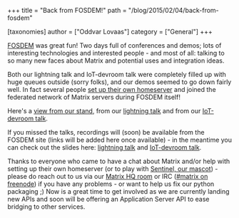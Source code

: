 +++
title = "Back from FOSDEM!"
path = "/blog/2015/02/04/back-from-fosdem"

[taxonomies]
author = ["Oddvar Lovaas"]
category = ["General"]
+++

<a href="http://fosdem.org" title="FOSDEM">FOSDEM</a> was great fun! Two days full of conferences and demos; lots of interesting technologies and interested people - and most of all: talking to so many new faces about Matrix and potential uses and integration ideas.

Both our lightning talk and IoT-devroom talk were completely filled up with huge queues outside (sorry folks), and our demos seemed to go down fairly well.  In fact several people <a href="/code">set up their own homeserver</a> and joined the federated network of Matrix servers during FOSDEM itself!

Here's a <a href="http://twitter.com/matrixdotorg/status/561535884567130112" title="view from our stand">view from our stand</a>, from our <a href="http://twitter.com/matrixdotorg/status/561543011662696448" title="lightning talk">lightning talk</a> and from our <a href="http://twitter.com/thierrymarianne/status/561828001231695872" title="IoT-devroom talk">IoT-devroom talk</a>.

If you missed the talks, recordings will (soon) be available from the FOSDEM site (links will be added here once available) - in the meantime you can check out the slides here: <a href="http://matrix.org/blog/wp-content/uploads/2015/02/2015-01-31-Matrix_FOSDEM.pdf" title="lightning talk">lightning talk</a> and <a href="http://matrix.org/blog/wp-content/uploads/2015/02/2015-02-01-Matrix-IoT-FOSDEM.pdf" title="IoT-devroom talk">IoT-devroom talk</a>.

Thanks to everyone who came to have a chat about Matrix and/or help with setting up their own homeserver (or to play with <a href="https://www.youtube.com/watch?v=TyIw2AkYpeo">Sentinel, our mascot</a>) - please do reach out to us via our <a href="/beta/#/room/#matrix:matrix.org" title="Matrix HQ room">Matrix HQ room</a> or IRC (<a href="irc://irc.freenode.net/matrix">#matrix on freenode</a>) if you have any problems - or want to help us fix our python packaging ;)  Now is a great time to get involved as we are currently landing new APIs and soon will be offering an Application Server API to ease bridging to other services.
